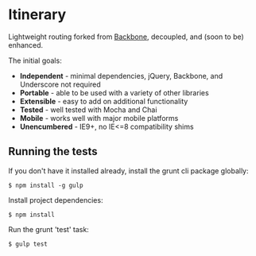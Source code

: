 Itinerary
=========

Lightweight routing forked from [Backbone](https://github.com/jashkenas/backbone),
decoupled, and (soon to be) enhanced.

The initial goals:

* **Independent** - minimal dependencies, jQuery, Backbone, and Underscore not
                    required
* **Portable** - able to be used with a variety of other libraries
* **Extensible** - easy to add on additional functionality
* **Tested** - well tested with Mocha and Chai
* **Mobile** - works well with major mobile platforms
* **Unencumbered** - IE9+, no IE<=8 compatibility shims

Running the tests
-----------------

If you don't have it installed already, install the grunt cli package globally:

    $ npm install -g gulp

Install project dependencies:

    $ npm install

Run the grunt 'test' task:

    $ gulp test

